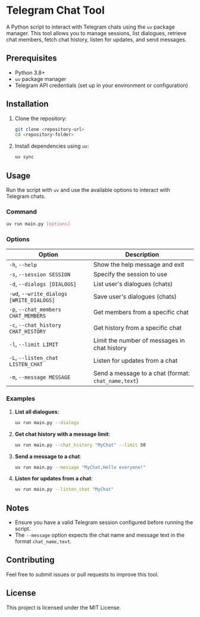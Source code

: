 # Telegram Chat Tool

A Python script to interact with Telegram chats using the `uv` package manager. This tool allows you to manage sessions, list dialogues, retrieve chat members, fetch chat history, listen for updates, and send messages.

## Prerequisites

- Python 3.8+
- `uv` package manager
- Telegram API credentials (set up in your environment or configuration)

## Installation

1. Clone the repository:
   ```bash
   git clone <repository-url>
   cd <repository-folder>
   ```
2. Install dependencies using `uv`:
   ```bash
   uv sync
   ```

## Usage

Run the script with `uv` and use the available options to interact with Telegram chats.

### Command

```bash
uv run main.py [options]
```

### Options

| Option                       | Description                          |
|------------------------------|--------------------------------------|
| `-h`, `--help`               | Show the help message and exit       |
| `-s`, `--session SESSION`    | Specify the session to use           |
| `-d`, `--dialogs [DIALOGS]`  | List user's dialogues (chats)        |
| `-wd`, `--write_dialogs [WRITE_DIALOGS]` | Save user's dialogues (chats)    |
| `-p`, `--chat_members CHAT_MEMBERS` | Get members from a specific chat |
| `-c`, `--chat_history CHAT_HISTORY` | Get history from a specific chat |
| `-l`, `--limit LIMIT`        | Limit the number of messages in chat history |
| `-L`, `--listen_chat LISTEN_CHAT` | Listen for updates from a chat   |
| `-m`, `--message MESSAGE`    | Send a message to a chat (format: `chat_name,text`) |

### Examples

1. **List all dialogues**:
   ```bash
   uv run main.py --dialogs
   ```

2. **Get chat history with a message limit**:
   ```bash
   uv run main.py --chat_history "MyChat" --limit 50
   ```

3. **Send a message to a chat**:
   ```bash
   uv run main.py --message "MyChat,Hello everyone!"
   ```

4. **Listen for updates from a chat**:
   ```bash
   uv run main.py --listen_chat "MyChat"
   ```

## Notes

- Ensure you have a valid Telegram session configured before running the script.
- The `--message` option expects the chat name and message text in the format `chat_name,text`.

## Contributing

Feel free to submit issues or pull requests to improve this tool.

## License

This project is licensed under the MIT License.
